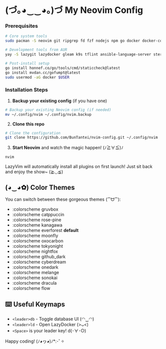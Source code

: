 # (づ｡◕‿‿◕｡)づ My Neovim Config

### Prerequisites

```bash
# Core system tools
sudo pacman -S neovim git ripgrep fd fzf nodejs npm go docker docker-compose kubectl jq python python-pip terraform helm

# Development tools from AUR
yay -S lazygit lazydocker gleam k9s tflint ansible-language-server stern kubectx

# Post-install setup
go install honnef.co/go/tools/cmd/staticcheck@latest
go install mvdan.cc/gofumpt@latest
sudo usermod -aG docker $USER
```

### Installation Steps

1. **Backup your existing config** (if you have one)

```bash
# Backup your existing Neovim config (if needed)
mv ~/.config/nvim ~/.config/nvim.backup
```

2. **Clone this repo**

```bash
# Clone the configuration
git clone https://github.com/BunTantei/nvim-config.git ~/.config/nvim
```

3. **Start Neovim** and watch the magic happen! (ﾉ≧∀≦)ﾉ
   
```bash
nvim
```

LazyVim will automatically install all plugins on first launch! Just sit back and enjoy the show~ (≧◡≦)

## (◕‿◕✿) Color Themes

You can switch between these gorgeous themes (⁀ᗢ⁀):
- :colorscheme gruvbox
- :colorscheme catppuccin
- :colorscheme rose-pine
- :colorscheme kanagawa
- :colorscheme everforest **default**
- :colorscheme moonfly
- :colorscheme oxocarbon
- :colorscheme tokyonight
- :colorscheme nightfox
- :colorscheme github_dark
- :colorscheme cyberdream
- :colorscheme onedark
- :colorscheme melange 
- :colorscheme sonokai
- :colorscheme dracula
- :colorscheme flow

## ⌨️ Useful Keymaps

- `<leader>db` - Toggle database UI (◠‿◠)
- `<leader>ld` - Open LazyDocker (>ᴗ<)
- `<Space>` is your leader key! d(･∀･○)

Happy coding! (ﾉ◕ヮ◕)ﾉ*:･ﾟ✧
